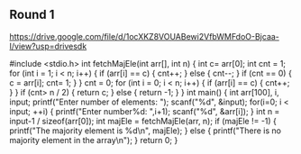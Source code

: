 ## Round 1

https://drive.google.com/file/d/1ocXKZ8VOUABewi2VfbWMFdoO-Bjcaa-I/view?usp=drivesdk

#include <stdio.h> 
int fetchMajEle(int arr[], int n) { 
 int c= arr[0]; 
 int cnt = 1; 
 for (int i = 1; i < n; i++) { 
 if (arr[i] == c) { 
 cnt++; 
 } else { 
 cnt--; 
 } 
 if (cnt == 0) { 
 c = arr[i]; 
 cnt= 1; 
 } 
 } 
 cnt = 0; 
 for (int i = 0; i < n; i++) { 
 if (arr[i] == c) { 
 cnt++; 
 }
 } 
 if (cnt> n / 2) { 
 return c; 
 } else { 
 return -1; 
 } 
} 
int main() { 
 int arr[100], i, input; 
 printf("Enter number of elements: "); 
 scanf("%d", &input); 
 for(i=0; i < input; ++i) { 
 printf("Enter number%d: ",i+1); 
 scanf("%d", &arr[i]); 
 } 
 int n = input-1 / sizeof(arr[0]); 
 int majEle = fetchMajEle(arr, n); 
 if (majEle != -1) { 
 printf("The majority element is %d\n", majEle);  } else { 
 printf("There is no majority element in the array\n");  } 
 return 0;
 }


